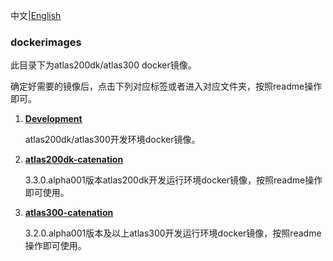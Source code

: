 中文|[English](README_EN.md)

### dockerimages

此目录下为atlas200dk/atlas300 docker镜像。        
    
确定好需要的镜像后，点击下列对应标签或者进入对应文件夹，按照readme操作即可。   

1. [**Development**](./Development)

    atlas200dk/atlas300开发环境docker镜像。

2. [**atlas200dk-catenation**](./atlas200dk-catenation)

    3.3.0.alpha001版本atlas200dk开发运行环境docker镜像，按照readme操作即可使用。   
3. [**atlas300-catenation**](./atlas300-catenation)

    3.2.0.alpha001版本及以上atlas300开发运行环境docker镜像，按照readme操作即可使用。 

